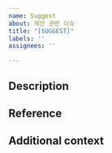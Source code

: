 ```yaml
---
name: Suggest
about: 제안 관련 이슈
title: "[SUGGEST]"
labels: ''
assignees: ''

---
```


## Description
<!-- 제시하고자 하는 의견에 대해 설명해주세요 -->

## Reference
<!-- 참고 자료가 있다면 작성해주세요 -->

## Additional context
<!-- 추가적인 내용이 있다면 작성해주세요 -->
